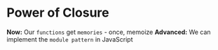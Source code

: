 # Power of Closure

**Now:** Our `functions` get `memories` - once, memoize
**Advanced:** We can implement the `module pattern` in JavaScript

